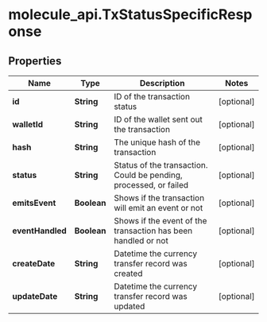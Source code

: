 # molecule_api.TxStatusSpecificResponse

## Properties
Name | Type | Description | Notes
------------ | ------------- | ------------- | -------------
**id** | **String** | ID of the transaction status | [optional] 
**walletId** | **String** | ID of the wallet sent out the transaction | [optional] 
**hash** | **String** | The unique hash of the transaction | [optional] 
**status** | **String** | Status of the transaction. Could be pending, processed, or failed | [optional] 
**emitsEvent** | **Boolean** | Shows if the transaction will emit an event or not | [optional] 
**eventHandled** | **Boolean** | Shows if the event of the transaction has been handled or not | [optional] 
**createDate** | **String** | Datetime the currency transfer record was created | [optional] 
**updateDate** | **String** | Datetime the currency transfer record was updated | [optional] 


